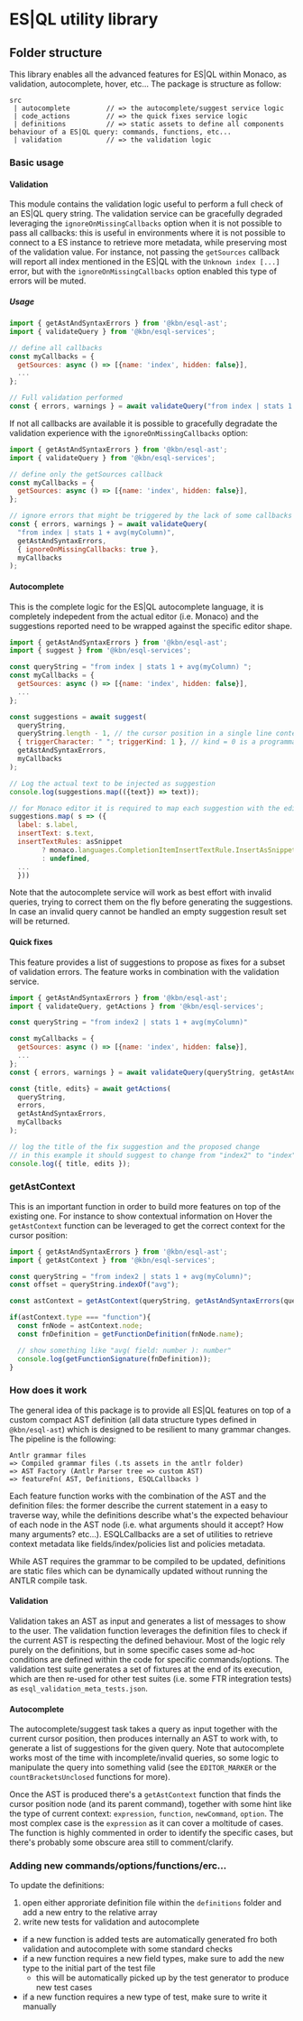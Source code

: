# ES|QL utility library

## Folder structure

This library enables all the advanced features for ES|QL within Monaco, as validation, autocomplete, hover, etc...
The package is structure as follow:

```
src
 | autocomplete         // => the autocomplete/suggest service logic
 | code_actions         // => the quick fixes service logic
 | definitions          // => static assets to define all components behaviour of a ES|QL query: commands, functions, etc...
 | validation           // => the validation logic
```

### Basic usage

#### Validation

This module contains the validation logic useful to perform a full check of an ES|QL query string.
The validation service can be gracefully degraded leveraging the `ignoreOnMissingCallbacks` option when it is not possible to pass all callbacks: this is useful in environments where it is not possible to connect to a ES instance to retrieve more metadata, while preserving most of the validation value.
For instance, not passing the `getSources` callback will report all index mentioned in the ES|QL with the `Unknown index [...]` error, but with the `ignoreOnMissingCallbacks` option enabled this type of errors will be muted.

##### Usage

```js
import { getAstAndSyntaxErrors } from '@kbn/esql-ast';
import { validateQuery } from '@kbn/esql-services';

// define all callbacks
const myCallbacks = {
  getSources: async () => [{name: 'index', hidden: false}],
  ...
};

// Full validation performed
const { errors, warnings } = await validateQuery("from index | stats 1 + avg(myColumn)", getAstAndSyntaxErrors, undefined, myCallbacks);
```

If not all callbacks are available it is possible to gracefully degradate the validation experience with the `ignoreOnMissingCallbacks` option:

```js
import { getAstAndSyntaxErrors } from '@kbn/esql-ast';
import { validateQuery } from '@kbn/esql-services';

// define only the getSources callback
const myCallbacks = {
  getSources: async () => [{name: 'index', hidden: false}],
};

// ignore errors that might be triggered by the lack of some callbacks (i.e. "Unknown columns", etc...)
const { errors, warnings } = await validateQuery(
  "from index | stats 1 + avg(myColumn)",
  getAstAndSyntaxErrors,
  { ignoreOnMissingCallbacks: true },
  myCallbacks
);
```

#### Autocomplete

This is the complete logic for the ES|QL autocomplete language, it is completely indepedent from the actual editor (i.e. Monaco) and the suggestions reported need to be wrapped against the specific editor shape.

```js
import { getAstAndSyntaxErrors } from '@kbn/esql-ast';
import { suggest } from '@kbn/esql-services';

const queryString = "from index | stats 1 + avg(myColumn) ";
const myCallbacks = {
  getSources: async () => [{name: 'index', hidden: false}],
  ...
};

const suggestions = await suggest(
  queryString,
  queryString.length - 1, // the cursor position in a single line context
  { triggerCharacter: " "; triggerKind: 1 }, // kind = 0 is a programmatic trigger, while other values are ignored
  getAstAndSyntaxErrors,
  myCallbacks
);

// Log the actual text to be injected as suggestion
console.log(suggestions.map(({text}) => text));

// for Monaco editor it is required to map each suggestion with the editor specific type
suggestions.map( s => ({
  label: s.label,
  insertText: s.text,
  insertTextRules: asSnippet
        ? monaco.languages.CompletionItemInsertTextRule.InsertAsSnippet
        : undefined,
  ...
  }))
```

Note that the autocomplete service will work as best effort with invalid queries, trying to correct them on the fly before generating the suggestions. In case an invalid query cannot be handled an empty suggestion result set will be returned.

#### Quick fixes

This feature provides a list of suggestions to propose as fixes for a subset of validation errors.
The feature works in combination with the validation service.

```js
import { getAstAndSyntaxErrors } from '@kbn/esql-ast';
import { validateQuery, getActions } from '@kbn/esql-services';

const queryString = "from index2 | stats 1 + avg(myColumn)"

const myCallbacks = {
  getSources: async () => [{name: 'index', hidden: false}],
  ...
};
const { errors, warnings } = await validateQuery(queryString, getAstAndSyntaxErrors, undefined, myCallbacks);

const {title, edits} = await getActions(
  queryString,
  errors,
  getAstAndSyntaxErrors,
  myCallbacks
);

// log the title of the fix suggestion and the proposed change
// in this example it should suggest to change from "index2" to "index"
console.log({ title, edits });
```

### getAstContext

This is an important function in order to build more features on top of the existing one.
For instance to show contextual information on Hover the `getAstContext` function can be leveraged to get the correct context for the cursor position:

```js
import { getAstAndSyntaxErrors } from '@kbn/esql-ast';
import { getAstContext } from '@kbn/esql-services';

const queryString = "from index2 | stats 1 + avg(myColumn)";
const offset = queryString.indexOf("avg");

const astContext = getAstContext(queryString, getAstAndSyntaxErrors(queryString), offset);

if(astContext.type === "function"){
  const fnNode = astContext.node;
  const fnDefinition = getFunctionDefinition(fnNode.name);

  // show something like "avg( field: number ): number"
  console.log(getFunctionSignature(fnDefinition));
}
```


### How does it work

The general idea of this package is to provide all ES|QL features on top of a custom compact AST definition (all data structure types defined in `@kbn/esql-ast`) which is designed to be resilient to many grammar changes.
The pipeline is the following:

```
Antlr grammar files
=> Compiled grammar files (.ts assets in the antlr folder)
=> AST Factory (Antlr Parser tree => custom AST)
=> featureFn( AST, Definitions, ESQLCallbacks )
```

Each feature function works with the combination of the AST and the definition files: the former describe the current statement in a easy to traverse way, while the definitions describe what's the expected behaviour of each node in the AST node (i.e. what arguments should it accept? How many arguments? etc...).
ESQLCallbacks are a set of utilities to retrieve context metadata like fields/index/policies list and policies metadata.

While AST requires the grammar to be compiled to be updated, definitions are static files which can be dynamically updated without running the ANTLR compile task.

#### Validation

Validation takes an AST as input and generates a list of messages to show to the user.
The validation function leverages the definition files to check if the current AST is respecting the defined behaviour.
Most of the logic rely purely on the definitions, but in some specific cases some ad-hoc conditions are defined within the code for specific commands/options.
The validation test suite generates a set of fixtures at the end of its execution, which are then re-used for other test suites (i.e. some FTR integration tests) as `esql_validation_meta_tests.json`.

#### Autocomplete

The autocomplete/suggest task takes a query as input together with the current cursor position, then produces internally an AST to work with, to generate a list of suggestions for the given query.
Note that autocomplete works most of the time with incomplete/invalid queries, so some logic to manipulate the query into something valid (see the `EDITOR_MARKER` or the `countBracketsUnclosed` functions for more).

Once the AST is produced there's a `getAstContext` function that finds the cursor position node (and its parent command), together with some hint like the type of current context: `expression`, `function`, `newCommand`, `option`.
The most complex case is the `expression` as it can cover a moltitude of cases. The function is highly commented in order to identify the specific cases, but there's probably some obscure area still to comment/clarify.

### Adding new commands/options/functions/erc...

To update the definitions:
1. open either approriate definition file within the `definitions` folder and add a new entry to the relative array
2. write new tests for validation and autocomplete
  * if a new function is added tests are automatically generated fro both validation and autocomplete with some standard checks
  * if a new function requires a new field types, make sure to add the new type to the initial part of the test file
    * this will be automatically picked up by the test generator to produce new test cases
  * if a new function requires a new type of test, make sure to write it manually